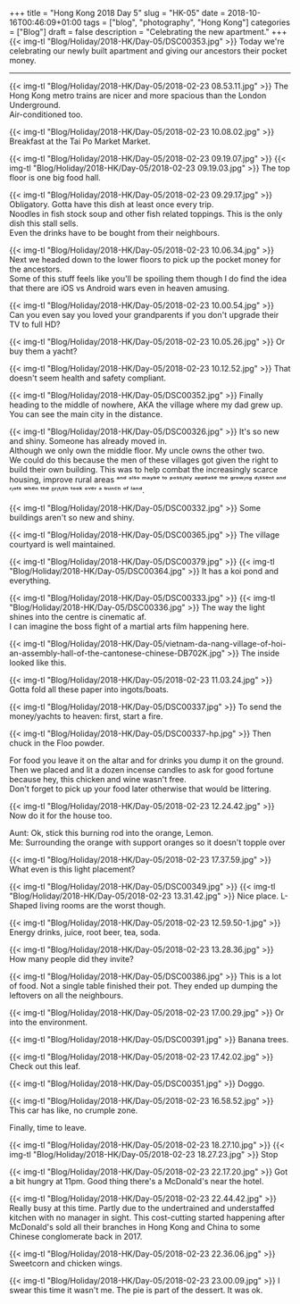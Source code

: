 +++
title = "Hong Kong 2018 Day 5"
slug = "HK-05"
date = 2018-10-16T00:46:09+01:00
tags = ["blog", "photography", "Hong Kong"]
categories = ["Blog"]
draft = false
description = "Celebrating the new apartment."
+++
{{< img-tl "Blog/Holiday/2018-HK/Day-05/DSC00353.jpg" >}}
Today we're celebrating our newly built apartment and giving our ancestors their pocket money.
<!--more-->
***
{{< img-tl "Blog/Holiday/2018-HK/Day-05/2018-02-23 08.53.11.jpg" >}}
The Hong Kong metro trains are nicer and more spacious than the London Underground.  
Air-conditioned too.

{{< img-tl "Blog/Holiday/2018-HK/Day-05/2018-02-23 10.08.02.jpg" >}}
Breakfast at the Tai Po Market Market.

{{< img-tl "Blog/Holiday/2018-HK/Day-05/2018-02-23 09.19.07.jpg" >}}
{{< img-tl "Blog/Holiday/2018-HK/Day-05/2018-02-23 09.19.03.jpg" >}}
The top floor is one big food hall.

{{< img-tl "Blog/Holiday/2018-HK/Day-05/2018-02-23 09.29.17.jpg" >}}
Obligatory. Gotta have this dish at least once every trip.  
Noodles in fish stock soup and other fish related toppings. This is the only dish this stall sells.  
Even the drinks have to be bought from their neighbours.

{{< img-tl "Blog/Holiday/2018-HK/Day-05/2018-02-23 10.06.34.jpg" >}}
Next we headed down to the lower floors to pick up the pocket money for the ancestors.  
Some of this stuff feels like you'll be spoiling them though I do find the idea that there are iOS vs Android wars even in heaven amusing.

{{< img-tl "Blog/Holiday/2018-HK/Day-05/2018-02-23 10.00.54.jpg" >}}
Can you even say you loved your grandparents if you don't upgrade their TV to full HD?

{{< img-tl "Blog/Holiday/2018-HK/Day-05/2018-02-23 10.05.26.jpg" >}}
Or buy them a yacht?

{{< img-tl "Blog/Holiday/2018-HK/Day-05/2018-02-23 10.12.52.jpg" >}}
That doesn't seem health and safety compliant.

{{< img-tl "Blog/Holiday/2018-HK/Day-05/DSC00352.jpg" >}}
Finally heading to the middle of nowhere, AKA the village where my dad grew up.  
You can see the main city in the distance.

{{< img-tl "Blog/Holiday/2018-HK/Day-05/DSC00326.jpg" >}}
It's so new and shiny. Someone has already moved in.  
Although we only own the middle floor. My uncle owns the other two.  
We could do this because the men of these villages got given the right to build their own building. This was to help combat the increasingly scarce housing, improve rural areas ᵃⁿᵈ ᵃˡˢᵒ ᵐᵃʸᵇᵉ ᵗᵒ ᵖᵒˢˢᶦᵇˡʸ ᵃᵖᵖᵉᵃˢᵉ ᵗʰᵉ ᵍʳᵒʷᶦⁿᵍ ᵈᶦˢˢᵉⁿᵗ ᵃⁿᵈ ʳᶦᵒᵗˢ ʷʰᵉⁿ ᵗʰᵉ ᴮʳᶦᵗᶦˢʰ ᵗᵒᵒᵏ ᵒᵛᵉʳ ᵃ ᵇᵘⁿᶜʰ ᵒᶠ ˡᵃⁿᵈ.

{{< img-tl "Blog/Holiday/2018-HK/Day-05/DSC00332.jpg" >}}
Some buildings aren't so new and shiny.

{{< img-tl "Blog/Holiday/2018-HK/Day-05/DSC00365.jpg" >}}
The village courtyard is well maintained.

{{< img-tl "Blog/Holiday/2018-HK/Day-05/DSC00379.jpg" >}}
{{< img-tl "Blog/Holiday/2018-HK/Day-05/DSC00364.jpg" >}}
It has a koi pond and everything.

{{< img-tl "Blog/Holiday/2018-HK/Day-05/DSC00333.jpg" >}}
{{< img-tl "Blog/Holiday/2018-HK/Day-05/DSC00336.jpg" >}}
The way the light shines into the centre is cinematic af.  
I can imagine the boss fight of a martial arts film happening here.

{{< img-tl "Blog/Holiday/2018-HK/Day-05/vietnam-da-nang-village-of-hoi-an-assembly-hall-of-the-cantonese-chinese-DB702K.jpg" >}}
The inside looked like this.

{{< img-tl "Blog/Holiday/2018-HK/Day-05/2018-02-23 11.03.24.jpg" >}}
Gotta fold all these paper into ingots/boats.

{{< img-tl "Blog/Holiday/2018-HK/Day-05/DSC00337.jpg" >}}
To send the money/yachts to heaven: first, start a fire.

{{< img-tl "Blog/Holiday/2018-HK/Day-05/DSC00337-hp.jpg" >}}
Then chuck in the Floo powder.  

For food you leave it on the altar and for drinks you dump it on the ground.  
Then we placed and lit a dozen incense candles to ask for good fortune because hey, this chicken and wine wasn't free.  
Don't forget to pick up your food later otherwise that would be littering.

{{< img-tl "Blog/Holiday/2018-HK/Day-05/2018-02-23 12.24.42.jpg" >}}
Now do it for the house too.

Aunt: Ok, stick this burning rod into the orange, Lemon.  
Me: Surrounding the orange with support oranges so it doesn't topple over

{{< img-tl "Blog/Holiday/2018-HK/Day-05/2018-02-23 17.37.59.jpg" >}}
What even is this light placement?

{{< img-tl "Blog/Holiday/2018-HK/Day-05/DSC00349.jpg" >}}
{{< img-tl "Blog/Holiday/2018-HK/Day-05/2018-02-23 13.31.42.jpg" >}}
Nice place. L-Shaped living rooms are the worst though.

{{< img-tl "Blog/Holiday/2018-HK/Day-05/2018-02-23 12.59.50-1.jpg" >}}
Energy drinks, juice, root beer, tea, soda.

{{< img-tl "Blog/Holiday/2018-HK/Day-05/2018-02-23 13.28.36.jpg" >}}
How many people did they invite?

{{< img-tl "Blog/Holiday/2018-HK/Day-05/DSC00386.jpg" >}}
This is a lot of food. Not a single table finished their pot. They ended up dumping the leftovers on all the neighbours.

{{< img-tl "Blog/Holiday/2018-HK/Day-05/2018-02-23 17.00.29.jpg" >}}
Or into the environment.

{{< img-tl "Blog/Holiday/2018-HK/Day-05/DSC00391.jpg" >}}
Banana trees.

{{< img-tl "Blog/Holiday/2018-HK/Day-05/2018-02-23 17.42.02.jpg" >}}
Check out this leaf.

{{< img-tl "Blog/Holiday/2018-HK/Day-05/DSC00351.jpg" >}}
Doggo.

{{< img-tl "Blog/Holiday/2018-HK/Day-05/2018-02-23 16.58.52.jpg" >}}
This car has like, no crumple zone.

Finally, time to leave.

{{< img-tl "Blog/Holiday/2018-HK/Day-05/2018-02-23 18.27.10.jpg" >}}
{{< img-tl "Blog/Holiday/2018-HK/Day-05/2018-02-23 18.27.23.jpg" >}}
Stop

{{< img-tl "Blog/Holiday/2018-HK/Day-05/2018-02-23 22.17.20.jpg" >}}
Got a bit hungry at 11pm. Good thing there's a McDonald's near the hotel.

{{< img-tl "Blog/Holiday/2018-HK/Day-05/2018-02-23 22.44.42.jpg" >}}
Really busy at this time. Partly due to the undertrained and understaffed kitchen with no manager in sight. This cost-cutting started happening after McDonald's sold all their branches in Hong Kong and China to some Chinese conglomerate back in 2017.

{{< img-tl "Blog/Holiday/2018-HK/Day-05/2018-02-23 22.36.06.jpg" >}}
Sweetcorn and chicken wings.

{{< img-tl "Blog/Holiday/2018-HK/Day-05/2018-02-23 23.00.09.jpg" >}}
I swear this time it wasn't me. The pie is part of the dessert. It was ok.